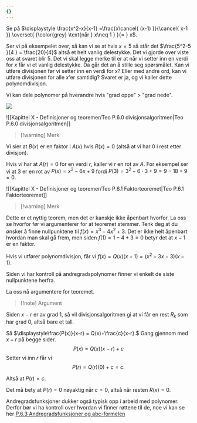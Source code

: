 ```yaml
---
{}
---
```

Se på $\displaystyle \frac{x^2-x}{x-1} =\frac{x\cancel{ (x-1) }}{\cancel{ x-1 }} \overset{ {\color{grey} \text{når } x\neq 1 } }{=  } x$.

Ser vi på eksempelet over, så kan vi se at hvis $x = 5$ så står det $\frac{5^2-5 }{4 } = \frac{20}{4}$ altså et helt vanlig delestykke. Det vi gjorde over viste oss at svaret blir $5$. Det vi skal legge merke til er at når vi setter inn en verdi for $x$ får vi et vanlig delestykke. Da går det an å stille seg spørsmålet. Kan vi utføre divisjonen før vi setter inn en verdi for $x$? Eller med andre ord, kan vi utføre divisjonen for alle $x$'er samtidig? Svaret er ja, og vi kaller dette polynomdivisjon.

Vi kan dele polynomer på hverandre hvis "grad oppe" > "grad nede".

![](/Files/polydivi.svg)

![[Kapittel X - Definisjoner og teoremer/Teo P.6.0 divisjonsalgoritmen|Teo P.6.0 divisjonsalgoritmen]]


> [!warning] Merk  
>  
Vi sier at $B(x)$ er en faktor i $A(x)$ hvis $R(x) = 0$ (altså at vi har 0 i rest etter divisjon).

Hvis vi har at $A(r) = 0$ for en verdi $r$, kaller vi $r$ en rot av $A$. For eksempel ser vi at $3$ er en rot av $P(x)= x^2-6x+9$ fordi $P(3) = 3^2-6\cdot3+9 = 9 -18+9 = 0$.

![[Kapittel X - Definisjoner og teoremer/Teo P.6.1 Faktorteoremet|Teo P.6.1 Faktorteoremet]]

> [!warning] Merk 
> 

Dette er et nyttig teorem, men det er kanskje ikke åpenbart hvorfor. La oss se hvorfor før vi argumenterer for at teoremet stemmer. Tenk deg at du ønsker å finne nullpunktene til $f(x)=x^3-4x^2+3$. Det er ikke helt åpenbart hvordan man skal gå frem, men siden $f(1) = 1-4+3 = 0$ betyr det at $x-1$ er en faktor. 

Hvis vi utfører polynomdivisjon, får vi $f(x)=Q(x)(x-1)=(x^2-3x-3)(x-1)$. 

Siden vi har kontroll på andregradspolynomer finner vi enkelt de siste nullpunktene herfra.

La oss nå argumentere for teoremet.

> [!note] Argument 
> 

Siden $x-r$ er av grad $1$, så vil divisjonsalgoritmen gi at vi får en rest $R_k$ som har grad 0, altså bare et tall.

Så $\displaystyle\frac{P(x)}{x-r} = Q(x)+\frac{c}{x-r}.$ Gang gjennom med $x-r$ på begge sider.
$$
P(x) = Q(x)(x-r)+ c
$$ 
Setter vi inn $r$ får vi
$$
P(r) = Q(r)(0) + c = c.
$$

 Altså at $P(r) = c$. 

Det må bety at $P(r) = 0$ nøyaktig når $c = 0$, altså når resten $R(x) = 0$.

Andregradsfunksjoner dukker også typisk opp i arbeid med polynomer. Derfor bør vi ha kontroll over hvordan vi finner røttene til de, noe vi kan se her [P.6.3 Andregradsfunksjoner og abc-formelen](Kapittel%200%20-%20innledende%20kapittel/P.6.3%20Andregradsfunksjoner%20og%20abc-formelen.md)